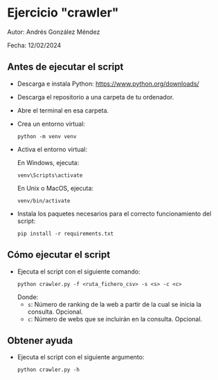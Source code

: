 # Ejercicio "crawler"

Autor: Andrés González Méndez

Fecha: 12/02/2024

## Antes de ejecutar el script

- Descarga e instala Python: https://www.python.org/downloads/
- Descarga el repositorio a una carpeta de tu ordenador.
- Abre el terminal en esa carpeta.
- Crea un entorno virtual:
  ```
  python -m venv venv
  ```
- Activa el entorno virtual:

  En Windows, ejecuta:
  ```
  venv\Scripts\activate
  ```
  En Unix o MacOS, ejecuta:
  ```
  venv/bin/activate
  ```
- Instala los paquetes necesarios para el correcto funcionamiento del script:
  ```
  pip install -r requirements.txt
  ```

## Cómo ejecutar el script

- Ejecuta el script con el siguiente comando:
  ```
  python crawler.py -f <ruta_fichero_csv> -s <s> -c <c>
  ```
  Donde:
  + `s`: Número de ranking de la web a partir de la cual se inicia la consulta. Opcional.
  + `c`: Número de webs que se incluirán en la consulta. Opcional.
 
## Obtener ayuda

- Ejecuta el script con el siguiente argumento:
  ```
  python crawler.py -h
  ```